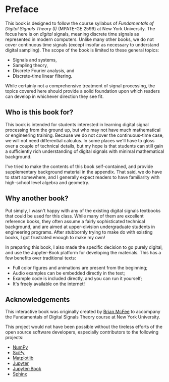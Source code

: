 # Preface

This book is designed to follow the course syllabus of *Fundamentals of Digital Signals Theory (I)* (MPATE-GE 2599) at New York University.
The focus here is on *digital* signals, meaning discrete time signals as represented in modern computers.
Unlike many other books, we do not cover continuous time signals (except insofar as necessary to understand digital sampling).
The scope of the book is limited to these general topics:
* Signals and systems,
* Sampling theory,
* Discrete Fourier analysis, and
* Discrete-time linear filtering.

While certainly not a comprehensive treatment of signal processing, the topics covered here should provide a solid foundation upon which readers can develop in whichever direction
they see fit.

## Who is this book for?

This book is intended for students interested in learning digital signal processing from the ground up, but who may not have much mathematical or engineering training.
Because we do not cover the continuous-time case, we will not need differential calculus.
In some places we'll have to gloss over a couple of technical details, but my hope is that students can still gain a sufficiently rich understanding of digital signals with minimal
mathematical background.

I've tried to make the contents of this book self-contained, and provide supplementary background material in the appendix.
That said, we do have to start somewhere, and I generally expect readers to have familiarity with high-school level algebra and geometry.

## Why another book?

Put simply, I wasn't happy with any of the existing digital signals textbooks that could be used for this class.
While many of them are excellent reference books, they often assume a fairly sophisticated technical background, and are aimed at upper-division undergraduate students in
engineering programs.
After stubbornly trying to make do with existing books, I got frustrated enough to make my own!

In preparing this book, I also made the specific decision to go purely digital, and use the Jupyter-Book platform for developing the materials.
This has a few benefits over traditional texts:

- Full color figures and animations are present from the beginning;
- Audio examples can be embedded directly in the text;
- Example code is included directly, and you can run it yourself;
- It's freely available on the internet!

## Acknowledgements

This interactive book was originally created by [Brian McFee][brm] to accompany the Fundamentals of Digital Signals Theory course at New York
University.

This project would not have been possible without the tireless efforts of the open source software developers, especially contributors to the following projects:
- [NumPy](https://numpy.org/)
- [SciPy](https://scipy.org/)
- [Matplotlib](https://matplotlib.org/)
- [Jupyter](https://jupyter.org)
- [Jupyter-Book](https://jupyterbook.org)
- [Sphinx](https://www.sphinx-doc.org)

[brm]: https://brianmcfee.net/
